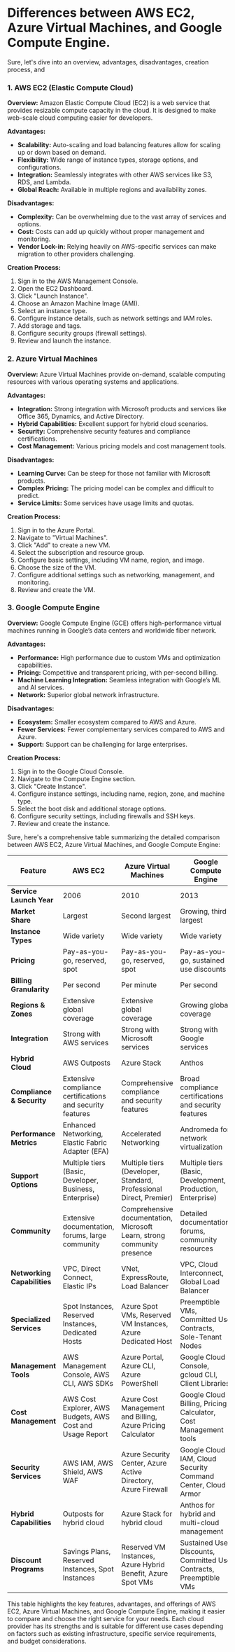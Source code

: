  <h1>Differences between AWS EC2, Azure Virtual Machines, and Google Compute Engine.</h1>
 
 Sure, let's dive into an overview, advantages, disadvantages, creation process, and

### 1. AWS EC2 (Elastic Compute Cloud)

**Overview:**
Amazon Elastic Compute Cloud (EC2) is a web service that provides resizable compute capacity in the cloud. It is designed to make web-scale cloud computing easier for developers.

**Advantages:**
- **Scalability:** Auto-scaling and load balancing features allow for scaling up or down based on demand.
- **Flexibility:** Wide range of instance types, storage options, and configurations.
- **Integration:** Seamlessly integrates with other AWS services like S3, RDS, and Lambda.
- **Global Reach:** Available in multiple regions and availability zones.

**Disadvantages:**
- **Complexity:** Can be overwhelming due to the vast array of services and options.
- **Cost:** Costs can add up quickly without proper management and monitoring.
- **Vendor Lock-in:** Relying heavily on AWS-specific services can make migration to other providers challenging.

**Creation Process:**
1. Sign in to the AWS Management Console.
2. Open the EC2 Dashboard.
3. Click "Launch Instance".
4. Choose an Amazon Machine Image (AMI).
5. Select an instance type.
6. Configure instance details, such as network settings and IAM roles.
7. Add storage and tags.
8. Configure security groups (firewall settings).
9. Review and launch the instance.

### 2. Azure Virtual Machines

**Overview:**
Azure Virtual Machines provide on-demand, scalable computing resources with various operating systems and applications.

**Advantages:**
- **Integration:** Strong integration with Microsoft products and services like Office 365, Dynamics, and Active Directory.
- **Hybrid Capabilities:** Excellent support for hybrid cloud scenarios.
- **Security:** Comprehensive security features and compliance certifications.
- **Cost Management:** Various pricing models and cost management tools.

**Disadvantages:**
- **Learning Curve:** Can be steep for those not familiar with Microsoft products.
- **Complex Pricing:** The pricing model can be complex and difficult to predict.
- **Service Limits:** Some services have usage limits and quotas.

**Creation Process:**
1. Sign in to the Azure Portal.
2. Navigate to "Virtual Machines".
3. Click "Add" to create a new VM.
4. Select the subscription and resource group.
5. Configure basic settings, including VM name, region, and image.
6. Choose the size of the VM.
7. Configure additional settings such as networking, management, and monitoring.
8. Review and create the VM.

### 3. Google Compute Engine

**Overview:**
Google Compute Engine (GCE) offers high-performance virtual machines running in Google’s data centers and worldwide fiber network.

**Advantages:**
- **Performance:** High performance due to custom VMs and optimization capabilities.
- **Pricing:** Competitive and transparent pricing, with per-second billing.
- **Machine Learning Integration:** Seamless integration with Google’s ML and AI services.
- **Network:** Superior global network infrastructure.

**Disadvantages:**
- **Ecosystem:** Smaller ecosystem compared to AWS and Azure.
- **Fewer Services:** Fewer complementary services compared to AWS and Azure.
- **Support:** Support can be challenging for large enterprises.

**Creation Process:**
1. Sign in to the Google Cloud Console.
2. Navigate to the Compute Engine section.
3. Click "Create Instance".
4. Configure instance settings, including name, region, zone, and machine type.
5. Select the boot disk and additional storage options.
6. Configure security settings, including firewalls and SSH keys.
7. Review and create the instance.

Sure, here's a comprehensive table summarizing the detailed comparison between AWS EC2, Azure Virtual Machines, and Google Compute Engine:

| **Feature**                    | **AWS EC2**                                                                 | **Azure Virtual Machines**                                                | **Google Compute Engine**                                               |
|--------------------------------|-----------------------------------------------------------------------------|---------------------------------------------------------------------------|-------------------------------------------------------------------------|
| **Service Launch Year**        | 2006                                                                        | 2010                                                                      | 2013                                                                    |
| **Market Share**               | Largest                                                                     | Second largest                                                            | Growing, third largest                                                  |
| **Instance Types**             | Wide variety                                                                | Wide variety                                                              | Wide variety                                                            |
| **Pricing**                    | Pay-as-you-go, reserved, spot                                               | Pay-as-you-go, reserved, spot                                             | Pay-as-you-go, sustained use discounts                                  |
| **Billing Granularity**        | Per second                                                                  | Per minute                                                                | Per second                                                              |
| **Regions & Zones**            | Extensive global coverage                                                   | Extensive global coverage                                                 | Growing global coverage                                                 |
| **Integration**                | Strong with AWS services                                                    | Strong with Microsoft services                                            | Strong with Google services                                             |
| **Hybrid Cloud**               | AWS Outposts                                                                | Azure Stack                                                               | Anthos                                                                  |
| **Compliance & Security**      | Extensive compliance certifications and security features                   | Comprehensive compliance and security features                            | Broad compliance certifications and security features                   |
| **Performance Metrics**        | Enhanced Networking, Elastic Fabric Adapter (EFA)                           | Accelerated Networking                                                     | Andromeda for network virtualization                                     |
| **Support Options**            | Multiple tiers (Basic, Developer, Business, Enterprise)                     | Multiple tiers (Developer, Standard, Professional Direct, Premier)        | Multiple tiers (Basic, Development, Production, Enterprise)             |
| **Community**                  | Extensive documentation, forums, large community                            | Comprehensive documentation, Microsoft Learn, strong community presence   | Detailed documentation, forums, community resources                     |
| **Networking Capabilities**    | VPC, Direct Connect, Elastic IPs                                            | VNet, ExpressRoute, Load Balancer                                         | VPC, Cloud Interconnect, Global Load Balancer                           |
| **Specialized Services**       | Spot Instances, Reserved Instances, Dedicated Hosts                         | Azure Spot VMs, Reserved VM Instances, Azure Dedicated Host               | Preemptible VMs, Committed Use Contracts, Sole-Tenant Nodes             |
| **Management Tools**           | AWS Management Console, AWS CLI, AWS SDKs                                   | Azure Portal, Azure CLI, Azure PowerShell                                 | Google Cloud Console, gcloud CLI, Client Libraries                      |
| **Cost Management**            | AWS Cost Explorer, AWS Budgets, AWS Cost and Usage Report                   | Azure Cost Management and Billing, Azure Pricing Calculator               | Google Cloud Billing, Pricing Calculator, Cost Management tools         |
| **Security Services**          | AWS IAM, AWS Shield, AWS WAF                                                | Azure Security Center, Azure Active Directory, Azure Firewall             | Google Cloud IAM, Cloud Security Command Center, Cloud Armor            |
| **Hybrid Capabilities**        | Outposts for hybrid cloud                                                   | Azure Stack for hybrid cloud                                              | Anthos for hybrid and multi-cloud management                            |
| **Discount Programs**          | Savings Plans, Reserved Instances, Spot Instances                           | Reserved VM Instances, Azure Hybrid Benefit, Azure Spot VMs               | Sustained Use Discounts, Committed Use Contracts, Preemptible VMs       |

This table highlights the key features, advantages, and offerings of AWS EC2, Azure Virtual Machines, and Google Compute Engine, making it easier to compare and choose the right service for your needs.
Each cloud provider has its strengths and is suitable for different use cases depending on factors such as existing infrastructure, specific service requirements, and budget considerations.
